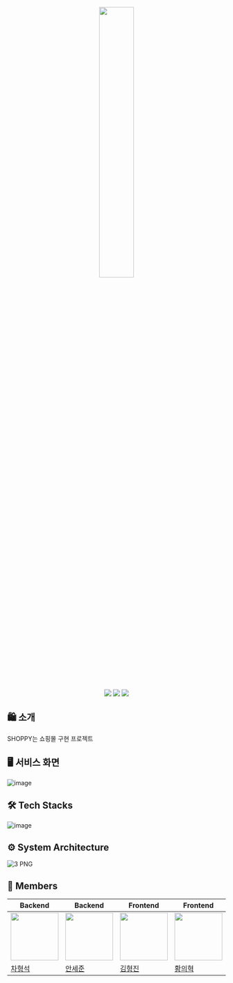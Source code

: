 
<p align="center">
<img src="https://github.com/Team-Shoppy/shoppy-backend/assets/29851990/3c5a26eb-3080-4189-8c19-1da0e47f6883" width="40%" height="40%">
</p>

<p align="center">
<img src="https://img.shields.io/badge/Java-007396?style=flat-square&logo=Java&logoColor=white"/>
<img src="https://img.shields.io/badge/SpringBoot-3DDC84?style=flat-square&logo=SpringBoot&logoColor=white"/>
<img src="https://img.shields.io/badge/license-mit-green">
</p>

## 🛍️ 소개

SHOPPY는 쇼핑몰 구현 프로젝트 <br>


## 🖥 서비스 화면

![image](https://github.com/Team-Shoppy/.github/assets/29851990/c5c5e239-742a-48af-8d2f-bb099134a8c7)

## 🛠 Tech Stacks

![image](https://github.com/Team-Shoppy/.github/assets/29851990/468c198f-748c-4402-a3d3-46956c37d0e3)


## ⚙️ System Architecture

![3 PNG](https://github.com/Team-Shoppy/.github/assets/29851990/2266139f-ebd1-43bb-81d1-31d8306d5b01)

## 👥 Members

|Backend|Backend|Frontend|Frontend|
|------|------|------|------|
|<img src="https://github.com/Team-Shoppy/.github/assets/29851990/2d1d82ba-f13f-410e-acf3-5f7875391c38" width=110px height=110px>|<img src="https://github.com/Team-Shoppy/.github/assets/29851990/6b2325ee-aad5-49c0-96a6-80a527e05b0b" width=110px height=110px>|<img src="https://github.com/Team-Shoppy/.github/assets/29851990/d70efb12-daf9-4ce7-944e-ac3885f23357" width=110px height=110px>|<img src="https://github.com/Team-Shoppy/.github/assets/29851990/148fdb73-a51f-478a-b92c-61adeaf2dec0" width=110px height=110px>|
|[차형석](https://github.com/chahyoungseok)|[안세준](https://github.com/asjjun)|[김형진](https://github.com/HyeongjinKim98)|[황의혁](https://github.com/Hwang-uihyuk)|
